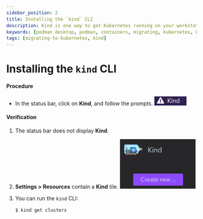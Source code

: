 ```yaml
---
sidebar_position: 2
title: Installing the `kind` CLI
description: Kind is one way to get Kubernetes running on your workstation.
keywords: [podman desktop, podman, containers, migrating, kubernetes, kind]
tags: [migrating-to-kubernetes, kind]
---
```


# Installing the `kind` CLI

#### Procedure

- In the status bar, click on **Kind**, and follow the prompts.
  ![Kind in the status bar](../../../kubernetes/kind/img/kind-status-bar.png)

#### Verification

1. The status bar does not display **Kind**.
1. **<icon icon="fa-solid fa-cog" size="lg" /> Settings > Resources** contain a **Kind** tile.
   ![Kind resource tile](../../../kubernetes/kind/img/kind-resource.png)
1. You can run the `kind` CLI:

   ```shell-session
   $ kind get clusters
   ```

